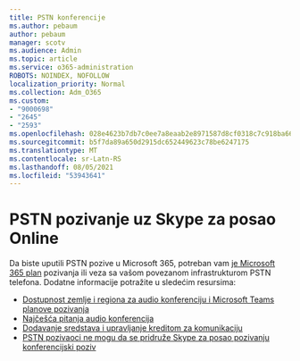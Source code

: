 ```yaml
---
title: PSTN konferencije
ms.author: pebaum
author: pebaum
manager: scotv
ms.audience: Admin
ms.topic: article
ms.service: o365-administration
ROBOTS: NOINDEX, NOFOLLOW
localization_priority: Normal
ms.collection: Adm_O365
ms.custom:
- "9000698"
- "2645"
- "2593"
ms.openlocfilehash: 028e4623b7db7c0ee7a8eaab2e8971587d8cf0318c7c918ba6621f0d57b116be
ms.sourcegitcommit: b5f7da89a650d2915dc652449623c78be6247175
ms.translationtype: MT
ms.contentlocale: sr-Latn-RS
ms.lasthandoff: 08/05/2021
ms.locfileid: "53943641"
---
```

# <a name="pstn-calling-with-skype-for-business-online"></a>PSTN pozivanje uz Skype za posao Online

Da biste uputili PSTN pozive u Microsoft 365, potreban vam [je Microsoft 365 plan](https://docs.microsoft.com/microsoftteams/what-is-phone-system-in-office-365#more-about-calling-plans) pozivanja ili veza sa vašom povezanom infrastrukturom PSTN telefona. Dodatne informacije potražite u sledećim resursima: 

- [Dostupnost zemlje i regiona za audio konferenciju i Microsoft Teams planove pozivanja](https://docs.microsoft.com/microsoftteams/country-and-region-availability-for-audio-conferencing-and-calling-plans/country-and-region-availability-for-audio-conferencing-and-calling-plans) 
- [Najčešća pitanja audio konferencija](https://docs.microsoft.com/microsoftteams/audio-conferencing-common-questions)
- [Dodavanje sredstava i upravljanje kreditom za komunikaciju](https://docs.microsoft.com/microsoftteams/add-funds-and-manage-communications-credits)
- [PSTN pozivaoci ne mogu da se pridruže Skype za posao pozivanju konferencijski poziv](https://docs.microsoft.com/SkypeForBusiness/troubleshoot/online-conferencing/pstn-callers-cant-join-dial-in-call)